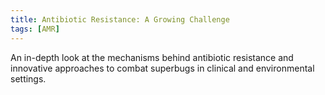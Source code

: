 ```yaml
---
title: Antibiotic Resistance: A Growing Challenge
tags: [AMR]
---
```


An in-depth look at the mechanisms behind antibiotic resistance and innovative approaches to combat superbugs in clinical and environmental settings.
